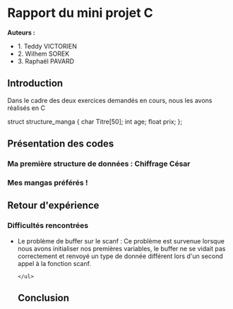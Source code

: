 <h1> Rapport du mini projet C</h1>
<strong>Auteurs :</strong>

<ul>
  <li>1. Teddy VICTORIEN</li>
  <li>2. Wilhem SOREK</li>
  <li>3. Raphaël PAVARD</li>
</ul>

<h2> Introduction </h2>
<p>Dans le cadre des deux exercices demandés en cours, nous les avons réalisés en C</p>

  struct structure_manga
  {
    char Titre[50];
    int age;
    float prix;
  };
  
<h2> Présentation des codes </h2>
  <h3>Ma première structure de données : Chiffrage César</h3>
  <h3>Mes mangas préférés !</h3>
<h2> Retour d'expérience </h2>
  <h3> Difficultés rencontrées </h3>
    <ul>
      <li>Le problème de buffer sur le scanf : Ce problème est survenue lorsque nous avons initialiser nos premières variables, le buffer ne se vidait pas correctement et renvoyé un type de donnée différent lors d'un second appel à la fonction scanf.</li>
   
    </ul>
<h2> Conclusion  </h2>
